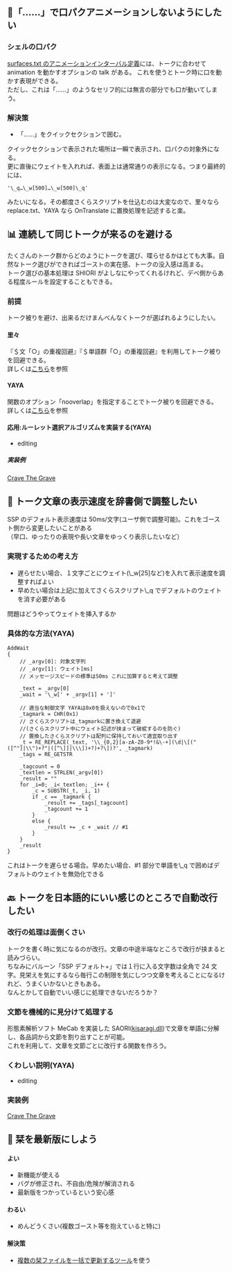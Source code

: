 ## 💬「......」で口パクアニメーションしないようにしたい

### シェルの口パク

[surfaces.txt のアニメーションインターバル定義](http://ssp.shillest.net/ukadoc/manual/descript_shell_surfaces.html#introduction_animationinterval)には、トークに合わせて animation を動かすオプションの talk がある。
これを使うとトーク時に口を動かす表現ができる。  
ただし、これは「......」のようなセリフ的には無言の部分でも口が動いてしまう。

### 解決策

- 「......」をクイックセクションで囲む。

クイックセクションで表示された場所は一瞬で表示され、口パクの対象外になる。  
更に直後にウェイトを入れれば、表面上は通常通りの表示になる。つまり最終的には、

```{.prettyprint .lang-cs .linenums}
'\_q…\_w[500]…\_w[500]\_q'
```

みたいになる。その都度さくらスクリプトを仕込むのは大変なので、里々なら replace.txt、YAYA なら OnTranslate に置換処理を記述すると楽。

## 📊 連続して同じトークが来るのを避ける

たくさんのトーク群からどのようにトークを選び、喋らせるかはとても大事。自然なトーク選びができればゴーストの実在感、トークの没入感は高まる。  
トーク選びの基本処理は SHIORI がよしなにやってくれるけれど、デベ側からある程度ルールを設定することもできる。

### 前提

トーク被りを避け、出来るだけまんべんなくトークが選ばれるようにしたい。

#### 里々

『＄文「○」の重複回避』『＄単語群「○」の重複回避』を利用してトーク被りを回避できる。  
詳しくは[こちら](http://soliton.sub.jp/satori/index.php?%E7%89%B9%E6%AE%8A%E5%A4%89%E6%95%B0#o772b719)を参照

#### YAYA

関数のオプション「nooverlap」を指定することでトーク被りを回避できる。  
詳しくは[こちら](https://emily.shillest.net/ayaya/?%E3%83%9E%E3%83%8B%E3%83%A5%E3%82%A2%E3%83%AB/%E6%96%87%E6%B3%95/2.%E9%96%A2%E6%95%B0#vce5bec3)を参照

#### 応用:ルーレット選択アルゴリズムを実装する(YAYA)

- editing

##### 実装例

[Crave The Grave](https://github.com/apxxxxxxe/Haine/blob/main/ghost/master/yaya_rouletteselection.txt)

## 🍃 トーク文章の表示速度を辞書側で調整したい

SSP のデフォルト表示速度は
50ms/文字(ユーザ側で調整可能)。これをゴースト側から変更したいことがある  
（早口、ゆったりの表現や長い文章をゆっくり表示したいなど）

### 実現するための考え方

- 遅らせたい場合、１文字ごとにウェイト(\\\_w\[25\]など)を入れて表示速度を調整すればよい
- 早めたい場合は上記に加えてさくらスクリプト\\\_q
  でデフォルトのウェイトを消す必要がある

問題はどうやってウェイトを挿入するか

### 具体的な方法(YAYA)

<div>

```{.prettyprint .lang-cs .linenums}
AddWait
{
    // _argv[0]: 対象文字列
    // _argv[1]: ウェイト[ms]
    // メッセージスピードの標準は50ms これに加算すると考えて調整

    _text = _argv[0]
    _wait = '\_w[' + _argv[1] + ']'

    // 適当な制御文字 YAYAは0x0を扱えないので0x1で
    _tagmark = CHR(0x1)
    // さくらスクリプトは_tagmarkに置き換えて退避
    //(さくらスクリプト中にウェイト記述が挟まって破綻するのを防ぐ)
    // 置換したさくらスクリプトは配列に保持しておいて適宜取り出す
    _t = RE_REPLACE(_text, '\\_{0,2}[a-zA-Z0-9*!&\-+](\d|\[("([^"]|\\")+?"|([^\]]|\\\])+?)+?\])?', _tagmark)
    _tags = RE_GETSTR

    _tagcount = 0
    _textlen = STRLEN(_argv[0])
    _result = ""
    for _i=0; _i<_textlen; _i++ {
        _c = SUBSTR(_t, _i, 1)
        if _c == _tagmark {
            _result += _tags[_tagcount]
            _tagcount += 1
        }
        else {
            _result += _c + _wait // #1
        }
    }
    _result
}

```

</div>

これはトークを遅らせる場合。早めたい場合、#1 部分で単語を\\\_q で囲めばデフォルトのウェイトを無効化できる

## 🔙 トークを日本語的にいい感じのところで自動改行したい

### 改行の処理は面倒くさい

トークを書く時に気になるのが改行。文章の中途半端なところで改行が挟まると読みづらい。  
ちなみにバルーン「SSP デフォルト+」では１行に入る文字数は全角で 24 文字。見栄えを気にするなら毎行この制限を気にしつつ文章を考えることになるけれど、うまくいかないときもある。  
なんとかして自動でいい感じに処理できないだろうか？

### 文節を機械的に見分けて処理する

形態素解析ソフト MeCab を実装した
SAORI([kisaragi.dll](https://github.com/ponapalt/csaori))で文章を単語に分解し、各品詞から文節を割り出すことが可能。  
これを利用して、文章を文節ごとに改行する関数を作ろう。

### くわしい説明(YAYA)

- editing

### 実装例

[Crave The Grave](https://github.com/apxxxxxxe/Haine/blob/8f04e65e134431a3b2c6c884a35f287b5123d0bb/ghost/master/yaya_functions.txt#L168-L297)

## 🔖 栞を最新版にしよう

#### よい

- 新機能が使える
- バグが修正され、不自由/危険が解消される
- 最新版をつかっているという安心感

#### わるい

- めんどうくさい(複数ゴースト等を抱えていると特に)

#### 解決策

- [複数の栞ファイルを一括で更新するツール](https://github.com/apxxxxxxe/shioriupdater)を使う
